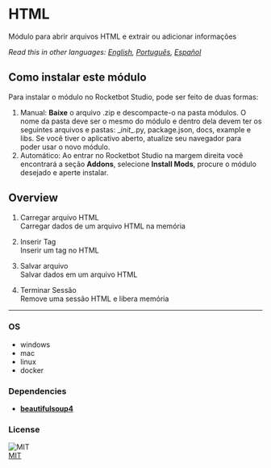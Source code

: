 



# HTML
  
Módulo para abrir arquivos HTML e extrair ou adicionar informações   

*Read this in other languages: [English](README.md), [Português](README.pr.md), [Español](README.es.md)*

## Como instalar este módulo
  
Para instalar o módulo no Rocketbot Studio, pode ser feito de duas formas:
1. Manual: __Baixe__ o arquivo .zip e descompacte-o na pasta módulos. O nome da pasta deve ser o mesmo do módulo e dentro dela devem ter os seguintes arquivos e pastas: \__init__.py, package.json, docs, example e libs. Se você tiver o aplicativo aberto, atualize seu navegador para poder usar o novo módulo.
2. Automático: Ao entrar no Rocketbot Studio na margem direita você encontrará a seção **Addons**, selecione **Install Mods**, procure o módulo desejado e aperte instalar.  


## Overview


1. Carregar arquivo HTML  
Carregar dados de um arquivo HTML na memória

2. Inserir Tag  
Inserir um tag no HTML

3. Salvar arquivo  
Salvar dados em um arquivo HTML

4. Terminar Sessão  
Remove uma sessão HTML e libera memória  




----
### OS

- windows
- mac
- linux
- docker

### Dependencies
- [**beautifulsoup4**](https://pypi.org/project/beautifulsoup4/)
### License
  
![MIT](https://camo.githubusercontent.com/107590fac8cbd65071396bb4d04040f76cde5bde/687474703a2f2f696d672e736869656c64732e696f2f3a6c6963656e73652d6d69742d626c75652e7376673f7374796c653d666c61742d737175617265)  
[MIT](http://opensource.org/licenses/mit-license.ph)